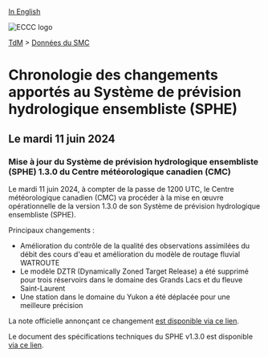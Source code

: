 [In English](changelog_ehps_en.md)

![ECCC logo](../../img_eccc-logo.png)

[TdM](../../readme_fr.md) > [Données du SMC](../readme_fr.md)

# Chronologie des changements apportés au Système de prévision hydrologique ensembliste (SPHE)

## Le mardi 11 juin 2024

### Mise à jour du Système de prévision hydrologique ensembliste (SPHE) 1.3.0 du Centre météorologique canadien (CMC)

Le mardi 11 juin 2024, à compter de la passe de 1200 UTC, le Centre météorologique canadien (CMC) va procéder à la mise en œuvre opérationnelle de la version 1.3.0 de son Système de prévision hydrologique ensembliste (SPHE).

Principaux changements :

* Amélioration du contrôle de la qualité des observations assimilées du débit des cours d'eau et amélioration du modèle de routage fluvial WATROUTE
* Le modèle DZTR (Dynamically Zoned Target Release) a été supprimé pour trois réservoirs dans le domaine des Grands Lacs et du fleuve Saint-Laurent
* Une station dans le domaine du Yukon a été déplacée pour une meilleure précision

La note officielle annonçant ce changement [est disponible via ce lien](http://dd.meteo.gc.ca/doc/genots/2024/06/11/NOCN03_CWAO_311455___xxxxx).

Le document des spécifications techniques du SPHE v1.3.0 est disponible [via ce lien](https://collaboration.cmc.ec.gc.ca/cmc/cmoi/product_guide/docs/tech_specifications/tech_specifications_EHPS_1.3.0_f.pdf).






